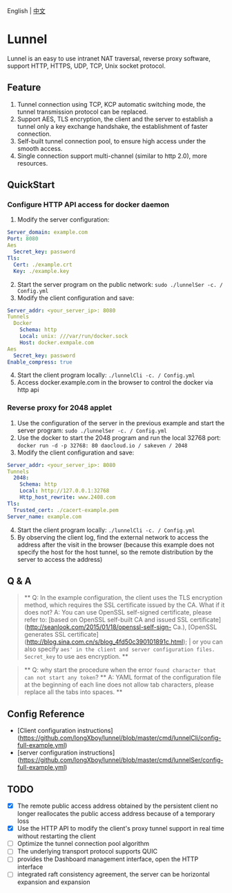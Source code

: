 English | [中文](README.md)


# Lunnel
Lunnel is an easy to use intranet NAT traversal, reverse proxy software, support HTTP, HTTPS, UDP, TCP, Unix socket protocol.

## Feature

1. Tunnel connection using TCP, KCP automatic switching mode, the tunnel transmission protocol can be replaced.
2. Support AES, TLS encryption, the client and the server to establish a tunnel only a key exchange handshake, the establishment of faster connection.
3. Self-built tunnel connection pool, to ensure high access under the smooth access.
4. Single connection support multi-channel (similar to http 2.0), more resources.

## QuickStart

### Configure HTTP API access for docker daemon

1. Modify the server configuration:

```Yaml
Server_domain: example.com
Port: 8080
Aes
  Secret_key: password
Tls:
  Cert: ./example.crt
  Key: ./example.key
```

2. Start the server program on the public network: `sudo ./lunnelSer -c. / Config.yml`
3. Modify the client configuration and save:

```Yaml
Server_addr: <your_server_ip>: 8080
Tunnels
  Docker
    Schema: http
    Local: unix: ///var/run/docker.sock
    Host: docker.exmpale.com
Aes
  Secret_key: password
Enable_compress: true
```

4. Start the client program locally: `./lunnelCli -c. / Config.yml`
5. Access docker.example.com in the browser to control the docker via http api

### Reverse proxy for 2048 applet

1. Use the configuration of the server in the previous example and start the server program: `sudo ./lunnelSer -c. / Config.yml`
2. Use the docker to start the 2048 program and run the local 32768 port: `docker run -d -p 32768: 80 daocloud.io / sakeven / 2048`
3. Modify the client configuration and save:

```Yaml
Server_addr: <your_server_ip>: 8080
Tunnels
  2048:
    Schema: http
    Local: http://127.0.0.1:32768
    Http_host_rewrite: www.2408.com
Tls:
  Trusted_cert: ./cacert-example.pem
Server_name: example.com
```

4. Start the client program locally: `./lunnelCli -c. / Config.yml`
5. By observing the client log, find the external network to access the address after the visit in the browser (because this example does not specify the host for the host tunnel, so the remote distribution by the server to access the address)

## Q & A

> ** Q: In the example configuration, the client uses the TLS encryption method, which requires the SSL certificate issued by the CA. What if it does not?
> A: You can use OpenSSL self-signed certificate, please refer to: [based on OpenSSL self-built CA and issued SSL certificate] (http://seanlook.com/2015/01/18/openssl-self-sign- Ca.), [OpenSSL generates SSL certificate] (http://blog.sina.com.cn/s/blog_4fd50c390101891c.html); | or you can also specify `aes' in the client and server configuration files. Secret_key` to use aes encryption. **

> ** Q: why start the procedure when the error `found character that can not start any token`? **
> A: YAML format of the configuration file at the beginning of each line does not allow tab characters, please replace all the tabs into spaces. **

## Config Reference

- [Client configuration instructions] (https://github.com/longXboy/lunnel/blob/master/cmd/lunnelCli/config-full-example.yml)
- [server configuration instructions] (https://github.com/longXboy/lunnel/blob/master/cmd/lunnelSer/config-full-example.yml)

## TODO

- [x] The remote public access address obtained by the persistent client no longer reallocates the public access address because of a temporary loss
- [x] Use the HTTP API to modify the client's proxy tunnel support in real time without restarting the client
- [ ] Optimize the tunnel connection pool algorithm
- [ ] The underlying transport protocol supports QUIC
- [ ] provides the Dashboard management interface, open the HTTP interface
- [ ] integrated raft consistency agreement, the server can be horizontal expansion and expansion
